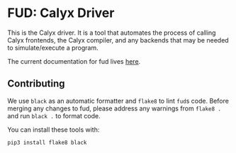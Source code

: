 # FUD: Calyx Driver
This is the Calyx driver. It is a tool that automates the process
of calling Calyx frontends, the Calyx compiler, and any backends that may
be needed to simulate/execute a program.

The current documentation for fud lives [here](https://docs.calyxir.org/tools/fud.html).

## Contributing
We use `black` as an automatic formatter and `flake8` to lint `fud`s code. Before merging
any changes to fud, please address any warnings from `flake8 .` and run `black .` to format code.

You can install these tools with:
```
pip3 install flake8 black
```

